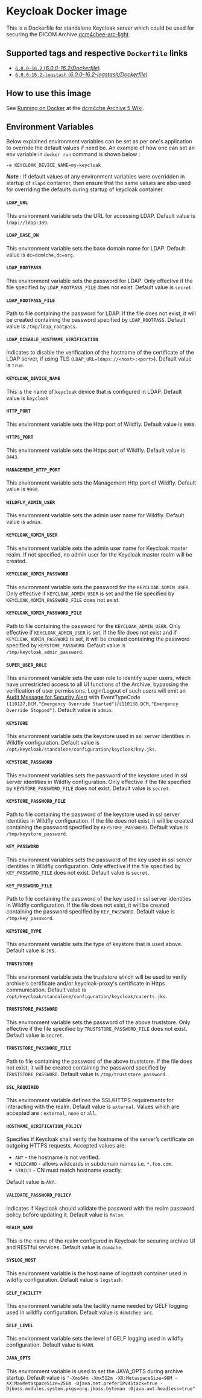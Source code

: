 # Keycloak Docker image

This is a Dockerfile for standalone Keycloak server which could be used for securing the DICOM Archive [dcm4chee-arc-light](https://github.com/dcm4che/dcm4chee-arc-light/wiki).

## Supported tags and respective `Dockerfile` links

- [`6.0.0-16.2` (*6.0.0-16.2/Dockerfile*)](https://github.com/dcm4che-dockerfiles/keycloak/blob/master/Dockerfile)
- [`6.0.0-16.2-logstash` (*6.0.0-16.2-logstash/Dockerfile*)](https://github.com/dcm4che-dockerfiles/keycloak/blob/logstash/Dockerfile)

## How to use this image

See [Running on Docker](https://github.com/dcm4che/dcm4chee-arc-light/wiki/Running-on-Docker) at the
[dcm4che Archive 5 Wiki](https://github.com/dcm4che/dcm4chee-arc-light/wiki).

## Environment Variables 

Below explained environment variables can be set as per one's application to override the default values if need be.
An example of how one can set an env variable in `docker run` command is shown below :

    -e KEYCLOAK_DEVICE_NAME=my-keycloak

_**Note**_ : If default values of any environment variables were overridden in startup of `slapd` container, 
then ensure that the same values are also used for overriding the defaults during startup of keycloak container. 

#### `LDAP_URL`

This environment variable sets the URL for accessing LDAP. Default value is `ldap://ldap:389`.

#### `LDAP_BASE_DN`

This environment variable sets the base domain name for LDAP. Default value is `dc=dcm4che,dc=org`.

#### `LDAP_ROOTPASS`

This environment variable sets the password for LDAP.
Only effective if the file specified by `LDAP_ROOTPASS_FILE` does not exist. Default value is `secret`.

#### `LDAP_ROOTPASS_FILE`

Path to file containing the password for LDAP.
If the file does not exist, it will be created containing the password specified by `LDAP_ROOTPASS`. 
Default value is `/tmp/ldap_rootpass`.

#### `LDAP_DISABLE_HOSTNAME_VERIFICATION`

Indicates to disable the verification of the hostname of the certificate of the LDAP server,
if using TLS (`LDAP_URL=ldaps://<host>:<port>`). Default value is `true`.

#### `KEYCLOAK_DEVICE_NAME`

This is the name of `keycloak` device that is configured in LDAP. Default value is `keycloak`

#### `HTTP_PORT`

This environment variable sets the Http port of Wildfly. Default value is `8080`.

#### `HTTPS_PORT`

This environment variable sets the Https port of Wildfly. Default value is `8443`.

#### `MANAGEMENT_HTTP_PORT`

This environment variable sets the Management Http port of Wildfly. Default value is `9990`.

#### `WILDFLY_ADMIN_USER`

This environment variable sets the admin user name for Wildfly. Default value is `admin`.

#### `KEYCLOAK_ADMIN_USER`

This environment variable sets the admin user name for Keycloak master realm. If not specified, no admin user 
for the Keycloak master realm will be created.

#### `KEYCLOAK_ADMIN_PASSWORD`

This environment variable sets the password for the `KEYCLOAK_ADMIN_USER`.
Only effective if `KEYCLOAK_ADMIN_USER` is set and the file specified by `KEYCLOAK_ADMIN_PASSWORD_FILE` does not exist.

#### `KEYCLOAK_ADMIN_PASSWORD_FILE`

Path to file containing the password for the `KEYCLOAK_ADMIN_USER`. Only effective if `KEYCLOAK_ADMIN_USER` is set.
If the file does not exist and if `KEYCLOAK_ADMIN_PASSWORD` is set, it will be created containing the password
specified by `KEYSTORE_PASSWORD`.
Default value is `/tmp/keycloak_admin_password`.

#### `SUPER_USER_ROLE`

This environment variable sets the user role to identify super users, which have unrestricted access to all UI functions
of the Archive, bypassing the verification of user permissions. Login/Logout of such users will emit an [Audit Message
for Security Alert](http://dicom.nema.org/medical/dicom/current/output/html/part15.html#sect_A.5.3.11) with EventTypeCode
`(110127,DCM,"Emergency Override Started")`/`(110138,DCM,"Emergency Override Stopped")`. Default value is `admin`.

#### `KEYSTORE`

This environment variable sets the keystore used in ssl server identities in Wildfly configuration. Default value is
`/opt/keycloak/standalone/configuration/keycloak/key.jks`.

#### `KEYSTORE_PASSWORD`

This environment variables sets the password of the keystore used in ssl server identities in Wildfly configuration.
Only effective if the file specified by `KEYSTORE_PASSWORD_FILE` does not exist. Default value is `secret`.

#### `KEYSTORE_PASSWORD_FILE`

Path to file containing the password of the keystore used in ssl server identities in Wildfly configuration.
If the file does not exist, it will be created containing the password specified by `KEYSTORE_PASSWORD`. 
Default value is `/tmp/keystore_password`.

#### `KEY_PASSWORD`

This environment variables sets the password of the key used in ssl server identities in Wildfly configuration.
Only effective if the file specified by `KEY_PASSWORD_FILE` does not exist. Default value is `secret`.

#### `KEY_PASSWORD_FILE`

Path to file containing the password of the key used in ssl server identities in Wildfly configuration.
If the file does not exist, it will be created containing the password specified by `KEY_PASSWORD`. 
Default value is `/tmp/key_password`.

#### `KEYSTORE_TYPE`

This environment variable sets the type of keystore that is used above. Default value is `JKS`.

#### `TRUSTSTORE`

This environment variable sets the truststore which will be used to verify archive's certificate and/or keycloak-proxy's certificate 
in Https communication. Default value is `/opt/keycloak/standalone/configuration/keycloak/cacerts.jks`.

#### `TRUSTSTORE_PASSWORD`

This environment variable sets the password of the above truststore.
Only effective if the file specified by `TRUSTSTORE_PASSWORD_FILE` does not exist. Default value is `secret`.

#### `TRUSTSTORE_PASSWORD_FILE`

Path to file containing the password of the above truststore.
If the file does not exist, it will be created containing the password specified by `TRUSTSTORE_PASSWORD`. 
Default value is `/tmp/truststore_password`.

#### `SSL_REQUIRED`

This environment variable defines the SSL/HTTPS requirements for interacting with the realm. Default value is `external`.
Values which are accepted are : `external`, `none` or `all`.

#### `HOSTNAME_VERIFICATION_POLICY`

Specifies if Keycloak shall verify the hostname of the server’s certificate on outgoing HTTPS requests.
Accepted values are:
- `ANY` - the hostname is not verified.
- `WILDCARD` - allows wildcards in subdomain names i.e. `*.foo.com`.
- `STRICT` - CN must match hostname exactly.

Default value is `ANY`.

#### `VALIDATE_PASSWORD_POLICY`

Indicates if Keycloak should validate the password with the realm password policy before updating it. Default value is `false`.

#### `REALM_NAME`

This is the name of the realm configured in Keycloak for securing archive UI and RESTful services. Default value is `dcm4che`. 

#### `SYSLOG_HOST`

This environment variable is the host name of logstash container used in wildfly configuration. Default value is `logstash`.

#### `GELF_FACILITY`

This environment variable sets the facility name needed by GELF logging used in wildfly configuration. Default value is `dcm4chee-arc`.

#### `GELF_LEVEL`

This environment variable sets the level of GELF logging used in wildfly configuration. Default value is `WARN`.

#### `JAVA_OPTS`

This environment variable is used to set the JAVA_OPTS during archive startup. Default value is 
`"-Xms64m -Xmx512m -XX:MetaspaceSize=96M -XX:MaxMetaspaceSize=256m -Djava.net.preferIPv4Stack=true -Djboss.modules.system.pkgs=org.jboss.byteman -Djava.awt.headless=true"`